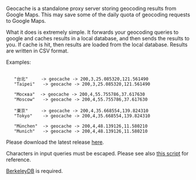 Geocache is a standalone proxy server storing geocoding results from Google Maps. This may save some of the daily quota of geocoding requests to Google Maps.

What it does is extremely simple. It forwards your geocoding queries to google and caches results in a local database, and then sends the results to you. If cache is hit, then results are loaded from the local database. Results are written in CSV format.

Examples:
```

   "台北"     -> geocache -> 200,3,25.085320,121.561490
   "Taipei"   -> geocache -> 200,3,25.085320,121.561490

   "Москва"  -> geocache -> 200,4,55.755786,37.617630
   "Moscow"   -> geocache -> 200,4,55.755786,37.617630

   "東京"     -> geocache -> 200,4,35.668554,139.824310
   "Tokyo"    -> geocache -> 200,4,35.668554,139.824310

   "München"  -> geocache -> 200,4,48.139126,11.580210
   "Munich"   -> geocache -> 200,4,48.139126,11.580210

```

Please download the latest release [here](http://geocache.googlecode.com/files/geocache-0.1.0.tar.gz).

Characters in input queries must be escaped. Please see also [this script](http://geocache.googlecode.com/svn/trunk/util/geocache_client.pl) for reference.

[BerkeleyDB](http://www.oracle.com/database/berkeley-db.html) is required.
